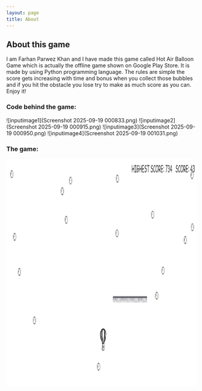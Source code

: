 ```yaml
---
layout: page
title: About
---
```

## About this game
I am Farhan Parwez Khan and I have made this game called Hot Air Balloon Game which is actually the offline game shown on Google Play Store. It is made by using Python programming language. The rules are simple the score gets increasing with time and bonus when you collect those bubbles and if you hit the obstacle you lose try to make as much score as you can. Enjoy it!
### Code behind the game:

![inputimage1](Screenshot 2025-09-19 000833.png)
![inputimage2](Screenshot 2025-09-19 000915.png)
![inputimage3](Screenshot 2025-09-19 000950.png)
![inputimage4](Screenshot 2025-09-19 001031.png)

### The game:

<img src="gamescreenshot.png" alt="Alt text" width="800" height="600">

